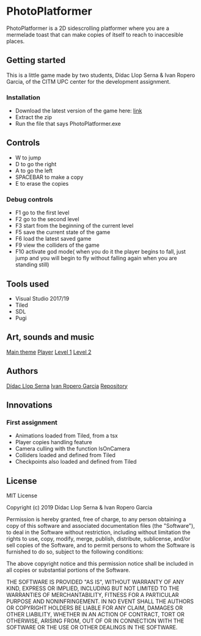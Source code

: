 # PhotoPlatformer

PhotoPlatformer is a 2D sidescrolling platformer where you are a mermelade toast that can make copies of itself to reach to inaccesible places.

## Getting started

This is a little game made by two students, Dídac Llop Serna & Ivan Ropero Garcia, of the CITM UPC center for the development assignment. 

### Installation

- Download the latest version of the game here: [link](https://github.com/RoperoIvan/PhotoPlatformer/releases)
- Extract the zip
- Run the file that says PhotoPlatformer.exe

## Controls

- W to jump
- D to go the right
- A to go the left
- SPACEBAR to make a copy
- E to erase the copies

### Debug controls

- F1 go to the first level
- F2 go to the second level
- F3 start from the beginning of the current level
- F5 save the current state of the game
- F6 load the latest saved game
- F9 view the colliders of the game
- F10 activate god mode( when you do it the player begins to fall, just jump and you will begin to fly without falling again when you are standing still)

## Tools used

- Visual Studio 2017/19
- Tiled
- SDL
- Pugi

## Art, sounds and music

[Main theme](https://opengameart.org/content/menu-music)
[Player](https://lhteam.itch.io/zombie-toast)
[Level 1](https://rottingpixels.itch.io/platformer-dungeon-tileset)
[Level 2](https://beyonderboy.itch.io/simple-platform-tileset-16x16)

## Authors

[Dídac Llop Serna](https://github.com/dllop)
[Ivan Ropero Garcia](https://github.com/RoperoIvan)
[Repository](https://github.com/RoperoIvan/PhotoPlatformer)

## Innovations

### First assignment

- Animations loaded from Tiled, from a tsx
- Player copies handling feature
- Camera culling with the function IsOnCamera
- Colliders loaded and defined from Tiled
- Checkpoints also loaded and defined from Tiled

## License

MIT License

Copyright (c) 2019 Dídac Llop Serna & Ivan Ropero Garcia

Permission is hereby granted, free of charge, to any person obtaining a copy
of this software and associated documentation files (the "Software"), to deal
in the Software without restriction, including without limitation the rights
to use, copy, modify, merge, publish, distribute, sublicense, and/or sell
copies of the Software, and to permit persons to whom the Software is
furnished to do so, subject to the following conditions:

The above copyright notice and this permission notice shall be included in all
copies or substantial portions of the Software.

THE SOFTWARE IS PROVIDED "AS IS", WITHOUT WARRANTY OF ANY KIND, EXPRESS OR
IMPLIED, INCLUDING BUT NOT LIMITED TO THE WARRANTIES OF MERCHANTABILITY,
FITNESS FOR A PARTICULAR PURPOSE AND NONINFRINGEMENT. IN NO EVENT SHALL THE
AUTHORS OR COPYRIGHT HOLDERS BE LIABLE FOR ANY CLAIM, DAMAGES OR OTHER
LIABILITY, WHETHER IN AN ACTION OF CONTRACT, TORT OR OTHERWISE, ARISING FROM,
OUT OF OR IN CONNECTION WITH THE SOFTWARE OR THE USE OR OTHER DEALINGS IN THE
SOFTWARE.

